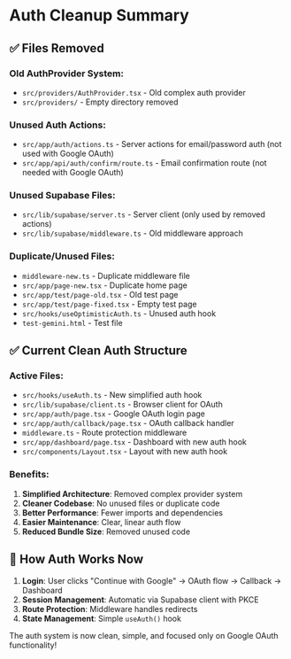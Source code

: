 # Auth Cleanup Summary

## ✅ **Files Removed**

### **Old AuthProvider System:**
- `src/providers/AuthProvider.tsx` - Old complex auth provider
- `src/providers/` - Empty directory removed

### **Unused Auth Actions:**
- `src/app/auth/actions.ts` - Server actions for email/password auth (not used with Google OAuth)
- `src/app/api/auth/confirm/route.ts` - Email confirmation route (not needed with Google OAuth)

### **Unused Supabase Files:**
- `src/lib/supabase/server.ts` - Server client (only used by removed actions)
- `src/lib/supabase/middleware.ts` - Old middleware approach

### **Duplicate/Unused Files:**
- `middleware-new.ts` - Duplicate middleware file
- `src/app/page-new.tsx` - Duplicate home page
- `src/app/test/page-old.tsx` - Old test page
- `src/app/test/page-fixed.tsx` - Empty test page
- `src/hooks/useOptimisticAuth.ts` - Unused auth hook
- `test-gemini.html` - Test file

## ✅ **Current Clean Auth Structure**

### **Active Files:**
- `src/hooks/useAuth.ts` - New simplified auth hook
- `src/lib/supabase/client.ts` - Browser client for OAuth
- `src/app/auth/page.tsx` - Google OAuth login page
- `src/app/auth/callback/page.tsx` - OAuth callback handler
- `middleware.ts` - Route protection middleware
- `src/app/dashboard/page.tsx` - Dashboard with new auth hook
- `src/components/Layout.tsx` - Layout with new auth hook

### **Benefits:**
1. **Simplified Architecture**: Removed complex provider system
2. **Cleaner Codebase**: No unused files or duplicate code
3. **Better Performance**: Fewer imports and dependencies
4. **Easier Maintenance**: Clear, linear auth flow
5. **Reduced Bundle Size**: Removed unused code

## 🔧 **How Auth Works Now**

1. **Login**: User clicks "Continue with Google" → OAuth flow → Callback → Dashboard
2. **Session Management**: Automatic via Supabase client with PKCE
3. **Route Protection**: Middleware handles redirects
4. **State Management**: Simple `useAuth()` hook

The auth system is now clean, simple, and focused only on Google OAuth functionality! 
